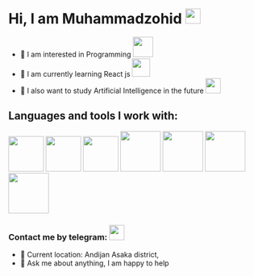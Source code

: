 # Hi, I am Muhammadzohid <img src="https://media.giphy.com/media/hvRJCLFzcasrR4ia7z/giphy.gif" width="30px" style="display: inline">
- 👀 I am interested in Programming <img src="https://banner2.cleanpng.com/20180203/dxq/kisspng-computer-programming-programmer-icon-design-softwa-coder-png-transparent-image-5a756d899b30b0.5759607015176451936357.jpg" width="40px">
- 🌱 I am currently learning React js <img src="https://media3.giphy.com/media/RJzm826vu7WbJvBtxX/giphy.gif?cid=6c09b952ka5zo7uweqrf90tbkest1y7q9758pel1q9j52ayw&ep=v1_stickers_related&rid=giphy.gif&ct=s" width="36px">
- 🤖 I also want to study Artificial Intelligence in the future <img src="https://cdn-icons-png.flaticon.com/512/8593/8593325.png" width="30px">
## Languages ​​and tools I work with:
<code><img src="https://brandslogos.com/wp-content/uploads/images/large/html-logo-black-and-white.png" width="70px"></code>
<code><img src="https://brandslogos.com/wp-content/uploads/images/large/css-logo-black-and-white.png" width="70px"></code>
<code><img src="https://w7.pngwing.com/pngs/572/8/png-transparent-logo-sass-logos-and-brands-icon.png" width="70px"></code>
<code><img src="https://cdn-icons-png.flaticon.com/512/5968/5968680.png" width="80px"></code>
<code><img src="https://encrypted-tbn0.gstatic.com/images?q=tbn:ANd9GcTwxcsPy9zTRqehYNZ5EaH2K59hgYgvQNkoOQ&usqp=CAU" width="80px"></code>
<code><img src="https://play-lh.googleusercontent.com/u9O8p0hF6FMQp_hgoGwhq0zHeidQO2Jbe2t2z1o0RDh8gaoyEtHBZJ84SgZa3yQMkLA" width="80px"></code>
<code><img src="https://w7.pngwing.com/pngs/510/329/png-transparent-wordpress-com-blog-computer-icons-wordpress-emblem-trademark-logo.png" width="80px"></code>
<br>
### Contact me by telegram: <a href="https://t.me/muhammadzohid_11"><img src="https://w7.pngwing.com/pngs/284/690/png-transparent-telegram-logo-computer-icons-telegram-logo-blue-angle-triangle-thumbnail.png" width="30px"></a>
- 📍 Current location: Andijan Asaka district,
- 📝 Ask me about anything, I am happy to help
<!---
MuhammadzohidLatifjonov/MuhammadzohidLatifjonov is a ✨ special ✨ repository because its `README.md` (this file) appears on your GitHub profile.
You can click the Preview link to take a look at your changes.
--->

